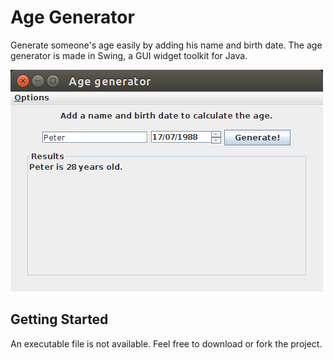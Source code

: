 # Age Generator

Generate someone's age easily by adding his name and birth date.
The age generator is made in Swing, a GUI widget toolkit for Java.

![alt text](https://github.com/PeterVuyk/AgeGenerator/blob/master/age_generator.png)	

## Getting Started

An executable file is not available. Feel free to download or fork the project.
